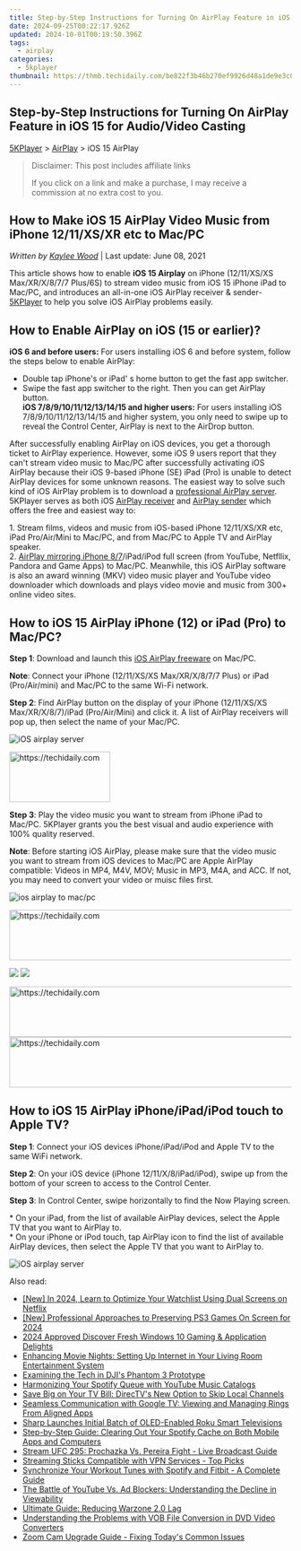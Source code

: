 ```yaml
---
title: Step-by-Step Instructions for Turning On AirPlay Feature in iOS 15 for Audio/Video Casting
date: 2024-09-25T00:22:17.926Z
updated: 2024-10-01T00:19:50.396Z
tags:
  - airplay
categories:
  - 5kplayer
thumbnail: https://thmb.techidaily.com/be822f3b46b270ef9926d48a1de9e3c012d7d2f35db231a8565a98612ff678d9.jpg
---
```


## Step-by-Step Instructions for Turning On AirPlay Feature in iOS 15 for Audio/Video Casting

[5KPlayer](https://tools.techidaily.com/5kplayer/products/) \> [AirPlay](https://tools.techidaily.com/5kplayer/airplay/) \> iOS 15 AirPlay

>  Disclaimer: This post includes affiliate links
>
>  If you click on a link and make a purchase, I may receive a commission at no extra cost to you.
>

## How to Make iOS 15 AirPlay Video Music from iPhone 12/11/XS/XR etc to Mac/PC

 _Written by [Kaylee Wood](https://www.quora.com/profile/Amanda-Hu-21)_ | Last update: June 08, 2021

This article shows how to enable **iOS 15 Airplay** on iPhone (12/11/XS/XS Max/XR/X/8/7/7 Plus/6S) to stream video music from iOS 15 iPhone iPad to Mac/PC, and introduces an all-in-one iOS AirPlay receiver & sender- [5KPlayer](https://tools.techidaily.com/5kplayer/products/) to help you solve iOS AirPlay problems easily. 

##  How to Enable AirPlay on iOS (15 or earlier)?

**iOS 6 and before users:** For users installing iOS 6 and before system, follow the steps below to enable AirPlay:

* Double tap iPhone's or iPad' s home button to get the fast app switcher.
* Swipe the fast app switcher to the right. Then you can get AirPlay button.  
**iOS 7/8/9/10/11/12/13/14/15 and higher users:** For users installing iOS 7/8/9/10/11/12/13/14/15 and higher system, you only need to swipe up to reveal the Control Center, AirPlay is next to the AirDrop button.

After successfully enabling AirPlay on iOS devices, you get a thorough ticket to AirPlay experience. However, some iOS 9 users report that they can't stream video music to Mac/PC after successfully activating iOS AirPlay because their iOS 9-based iPhone (SE) iPad (Pro) is unable to detect AirPlay devices for some unknown reasons. The easiest way to solve such kind of iOS AirPlay problem is to download a [professional AirPlay server](https://tools.techidaily.com/5kplayer/airplay/). 5KPlayer serves as both iOS [AirPlay receiver](https://tools.techidaily.com/5kplayer/airplay/) and [AirPlay sender](https://tools.techidaily.com/5kplayer/airplay/) which offers the free and easiest way to: 

1\. Stream films, videos and music from iOS-based iPhone 12/11/XS/XR etc, iPad Pro/Air/Mini to Mac/PC, and from Mac/PC to Apple TV and AirPlay speaker.   
2\. [AirPlay mirroring iPhone 8/7](https://tools.techidaily.com/5kplayer/airplay/)/iPad/iPod full screen (from YouTube, Netfllix, Pandora and Game Apps) to Mac/PC. Meanwhile, this iOS AirPlay software is also an award winning (MKV) video music player and YouTube video downloader which downloads and plays video movie and music from 300+ online video sites.

##  How to iOS 15 AirPlay iPhone (12) or iPad (Pro) to Mac/PC?

**Step 1**: Download and launch this [iOS AirPlay freeware](https://tools.techidaily.com/5kplayer/products/) on Mac/PC. 

**Note**: Connect your iPhone (12/11/XS/XS Max/XR/X/8/7/7 Plus) or iPad (Pro/Air/mini) and Mac/PC to the same Wi-Fi network.

**Step 2**: Find AirPlay button on the display of your iPhone (12/11/XS/XS Max/XR/X/8/7)/iPad (Pro/Air/Mini) and click it. A list of AirPlay receivers will pop up, then select the name of your Mac/PC. 

![iOS airplay server](https://www.5kplayer.com/airplay/img/5kplayer.jpg) 

<!-- affiliate ads begin -->
<a href="https://aligracehair.sjv.io/c/5597632/2135397/19272" target="_top" id="2135397">
  <img src="//a.impactradius-go.com/display-ad/19272-2135397" border="0" alt="https://techidaily.com" width="180" height="90"/>
</a>
<img height="0" width="0" src="https://aligracehair.sjv.io/i/5597632/2135397/19272" style="position:absolute;visibility:hidden;" border="0" />
<!-- affiliate ads end -->

**Step 3**: Play the video music you want to stream from iPhone iPad to Mac/PC. 5KPlayer grants you the best visual and audio experience with 100% quality reserved. 

**Note**: Before starting iOS AirPlay, please make sure that the video music you want to stream from iOS devices to Mac/PC are Apple AirPlay compatible: Videos in MP4, M4V, MOV; Music in MP3, M4A, and ACC. If not, you may need to convert your video or muisc files first. 

![ios airplay to mac/pc](https://www.5kplayer.com/airplay/img/5kplayer-solveairdelay-yxt-030301.jpg)

<!-- affiliate ads begin -->
<a href="https://appsumo.8odi.net/c/5597632/2082526/7443" target="_top" id="2082526">
  <img src="//a.impactradius-go.com/display-ad/7443-2082526" border="0" alt="https://techidaily.com" width="728" height="90"/>
</a>
<img height="0" width="0" src="https://appsumo.8odi.net/i/5597632/2082526/7443" style="position:absolute;visibility:hidden;" border="0" />
<!-- affiliate ads end -->

[![](https://www.5kplayer.com/airplay/../button/freedownwhitewin.png)](https://tools.techidaily.com/5kplayer/products/) [![](https://www.5kplayer.com/airplay/../button/freedownbackmac.png)](https://tools.techidaily.com/5kplayer/products/) 

<!-- affiliate ads begin -->
<a href="https://review-au.sjv.io/c/5597632/2098702/14409" target="_top" id="2098702">
  <img src="//a.impactradius-go.com/display-ad/14409-2098702" border="0" alt="https://techidaily.com" width="728" height="90"/>
</a>
<img height="0" width="0" src="https://review-au.sjv.io/i/5597632/2098702/14409" style="position:absolute;visibility:hidden;" border="0" />
<!-- affiliate ads end -->

<!-- affiliate ads begin -->
<a href="https://appsumo.8odi.net/c/5597632/2137394/7443" target="_top" id="2137394">
  <img src="//a.impactradius-go.com/display-ad/7443-2137394" border="0" alt="https://techidaily.com" width="600" height="90"/>
</a>
<img height="0" width="0" src="https://appsumo.8odi.net/i/5597632/2137394/7443" style="position:absolute;visibility:hidden;" border="0" />
<!-- affiliate ads end -->

##  How to iOS 15 AirPlay iPhone/iPad/iPod touch to Apple TV?

**Step 1**: Connect your iOS devices iPhone/iPad/iPod and Apple TV to the same WiFi network. 

**Step 2**: On your iOS device (iPhone 12/11/X/8/iPad/iPod), swipe up from the bottom of your screen to access to the Control Center.

**Step 3**: In Control Center, swipe horizontally to find the Now Playing screen.

\* On your iPad, from the list of available AirPlay devices, select the Apple TV that you want to AirPlay to.  
 \* On your iPhone or iPod touch, tap AirPlay icon to find the list of available AirPlay devices, then select the Apple TV that you want to AirPlay to. 

![iOS airplay server](https://www.5kplayer.com/airplay/img/ios10-airplay-mirroring.jpg)

<ins class="adsbygoogle"
     style="display:block"
     data-ad-format="autorelaxed"
     data-ad-client="ca-pub-7571918770474297"
     data-ad-slot="1223367746"></ins>

<ins class="adsbygoogle"
     style="display:block"
     data-ad-client="ca-pub-7571918770474297"
     data-ad-slot="8358498916"
     data-ad-format="auto"
     data-full-width-responsive="true"></ins>

<span class="atpl-alsoreadstyle">Also read:</span>
<div><ul>
<li><a href="https://fox-access.techidaily.com/new-in-2024-learn-to-optimize-your-watchlist-using-dual-screens-on-netflix/"><u>[New] In 2024, Learn to Optimize Your Watchlist Using Dual Screens on Netflix</u></a></li>
<li><a href="https://screen-mirroring-recording.techidaily.com/new-professional-approaches-to-preserving-ps3-games-on-screen-for-2024/"><u>[New] Professional Approaches to Preserving PS3 Games On Screen for 2024</u></a></li>
<li><a href="https://vp-tips.techidaily.com/2024-approved-discover-fresh-windows-10-gaming-and-application-delights/"><u>2024 Approved Discover Fresh Windows 10 Gaming & Application Delights</u></a></li>
<li><a href="https://technical-tips.techidaily.com/enhancing-movie-nights-setting-up-internet-in-your-living-room-entertainment-system/"><u>Enhancing Movie Nights: Setting Up Internet in Your Living Room Entertainment System</u></a></li>
<li><a href="https://extra-lessons.techidaily.com/examining-the-tech-in-djis-phantom-3-prototype/"><u>Examining the Tech in DJI's Phantom 3 Prototype</u></a></li>
<li><a href="https://youtube-video-recordings.techidaily.com/harmonizing-your-spotify-queue-with-youtube-music-catalogs/"><u>Harmonizing Your Spotify Queue with YouTube Music Catalogs</u></a></li>
<li><a href="https://media-tips.techidaily.com/save-big-on-your-tv-bill-directvs-new-option-to-skip-local-channels/"><u>Save Big on Your TV Bill: DirecTV's New Option to Skip Local Channels</u></a></li>
<li><a href="https://media-tips.techidaily.com/seamless-communication-with-google-tv-viewing-and-managing-rings-from-aligned-apps/"><u>Seamless Communication with Google TV: Viewing and Managing Rings From Aligned Apps</u></a></li>
<li><a href="https://media-tips.techidaily.com/sharp-launches-initial-batch-of-oled-enabled-roku-smart-televisions/"><u>Sharp Launches Initial Batch of OLED-Enabled Roku Smart Televisions</u></a></li>
<li><a href="https://media-tips.techidaily.com/step-by-step-guide-clearing-out-your-spotify-cache-on-both-mobile-apps-and-computers/"><u>Step-by-Step Guide: Clearing Out Your Spotify Cache on Both Mobile Apps and Computers</u></a></li>
<li><a href="https://media-tips.techidaily.com/stream-ufc-295-prochazka-vs-pereira-fight-live-broadcast-guide/"><u>Stream UFC 295: Prochazka Vs. Pereira Fight - Live Broadcast Guide</u></a></li>
<li><a href="https://media-tips.techidaily.com/streaming-sticks-compatible-with-vpn-services-top-picks/"><u>Streaming Sticks Compatible with VPN Services - Top Picks</u></a></li>
<li><a href="https://media-tips.techidaily.com/synchronize-your-workout-tunes-with-spotify-and-fitbit-a-complete-guide/"><u>Synchronize Your Workout Tunes with Spotify and Fitbit - A Complete Guide</u></a></li>
<li><a href="https://media-tips.techidaily.com/the-battle-of-youtube-vs-ad-blockers-understanding-the-decline-in-viewability/"><u>The Battle of YouTube Vs. Ad Blockers: Understanding the Decline in Viewability</u></a></li>
<li><a href="https://program-issues.techidaily.com/ultimate-guide-reducing-warzone-20-lag/"><u>Ultimate Guide: Reducing Warzone 2.0 Lag</u></a></li>
<li><a href="https://solve-news.techidaily.com/understanding-the-problems-with-vob-file-conversion-in-dvd-video-converters/"><u>Understanding the Problems with VOB File Conversion in DVD Video Converters</u></a></li>
<li><a href="https://graphic-issues.techidaily.com/zoom-cam-upgrade-guide-fixing-todays-common-issues/"><u>Zoom Cam Upgrade Guide - Fixing Today's Common Issues</u></a></li>
</ul></div>

